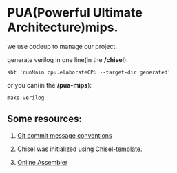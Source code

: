 # PUA(Powerful Ultimate Architecture)mips.

we use codeup to manage our project.

generate verilog in one line(in the **/chisel**):

`sbt 'runMain cpu.elaborateCPU --target-dir generated'`

or you can(in the **/pua-mips**):

`make verilog`

## Some resources:

1. [Git commit message conventions](https://gitee.com/help/articles/4231#article-header3)

2. Chisel was initialized using [Chisel-template](https://github.com/freechipsproject/chisel-template).

3. [Online Assembler](https://godbolt.org/) 